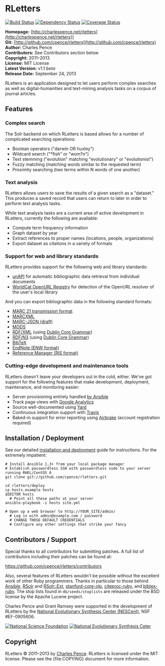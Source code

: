 # RLetters #

[![Build Status][travis_img]][travis] [![Dependency Status][gemnasium_img]][gemnasium] [![Coverage Status][coveralls_img]][coveralls]

[travis]: http://travis-ci.org/cpence/rletters
[travis_img]: https://secure.travis-ci.org/cpence/rletters.png?branch=master
[coveralls]: https://coveralls.io/r/cpence/rletters
[coveralls_img]: https://coveralls.io/repos/cpence/rletters/badge.png?branch=master
[gemnasium]: https://gemnasium.com/cpence/rletters
[gemnasium_img]: https://gemnasium.com/cpence/rletters.png

**Homepage:** [http://charlespence.net/rletters](http://charlespence.net/rletters})  
**Git:** [http://github.com/cpence/rletters](http://github.com/cpence/rletters)  
**Author:** Charles Pence  
**Contributors:** See Contributors section below  
**Copyright:** 2011–2013  
**License:** MIT License  
**Latest Version:** v1.1 *beta*  
**Release Date:** September 24, 2013  

RLetters is an application designed to let users perform complex searches as well as digital-humanities and text-mining analysis tasks on a corpus of journal articles.

## Features ##

### Complex search ###

The Solr backend on which RLetters is based allows for a number of complicated searching operations:

-   Boolean operators ("darwin OR huxley")
-   Wildcard search ("*fish" or "wom?n")
-   Text stemming ("evolution" matching "evolutionary" or "evolutionist")
-   Fuzzy matching (matching words similar to the requested term)
-   Proximity searching (two terms within N words of one another)

### Text analysis ###

RLetters allows users to save the results of a given search as a "dataset."  This produces a saved record that users can return to later in order to perform text analysis tasks.

While text analysis tasks are a current area of active development in RLetters, currently the following are available:

-   Compute term frequency information
-   Graph dataset by year
-   Extract references to proper names (locations, people, organizations)
-   Export dataset as citations in a variety of formats

### Support for web and library standards ###

RLetters provides support for the following web and library standards:

-   [unAPI](http://unapi.info) for automatic bibliographic data retrieval from individual documents
-   [WorldCat OpenURL Registry](http://www.oclc.org/developer/services/worldcat-registry) for detection of the OpenURL resolver of the user's local library

And you can export bibliographic data in the following standard formats:

-   [MARC 21 transmission format](http://www.loc.gov/marc/)
-   [MARCXML](http://www.loc.gov/standards/marcxml/)
-   [MARC-JSON (draft)](http://www.oclc.org/developer/content/marc-json-draft-2010-03-11)
-   [MODS](http://www.loc.gov/standards/mods/)
-   [RDF/XML](http://www.w3.org/TR/rdf-syntax-grammar/) (using [Dublin Core Grammar](http://dublincore.org/documents/dc-citation-guidelines/))
-   [RDF/N3](http://www.w3.org/DesignIssues/Notation3.html) (using [Dublin Core Grammar](http://dublincore.org/documents/dc-citation-guidelines/))
-   [BibTeX](http://www.ctan.org/pkg/bibtex)
-   [EndNote (ENW format)](http://www.endnote.com/)
-   [Reference Manager (RIS format)](http://www.refman.com/support/risformat_intro.asp)

### Cutting-edge development and maintenance tools ###

RLetters doesn't leave your developers out in the cold, either.  We've got support for the following features that make development, deployment, maintenance, and monitoring easier:

-   Server provisioning entirely handled [by Ansible](http://www.ansibleworks.com)
-   Track page views with [Google Analytics](http://google.com/analytics)
-   Source well-documented using [Yard](http://yardoc.org)
-   Continuous integration support with [Travis](http://travis-ci.org/)
-   Baked-in support for error reporting using [Airbrake](http://airbrake.io/) (account registration required)


## Installation / Deployment ##

See our detailed [installation and deployment](https://github.com/cpence/rletters/wiki/Installation-and-Deployment) guide for instructions.  For the extremely impatient:

    # Install Ansible 1.3+ from your local package manager
    # Establish passwordless SSH with passwordless sudo to your server running RHEL/CentOS 6
    git clone git://github.com/cpence/rletters.git

    cd rletters/deploy
    cp hosts.example hosts
    $EDITOR hosts
      # Point all these paths at your server
    ansible-playbook -i hosts site.yml

    # Open up a web browser to http://YOUR_SITE/admin/
      # Log in with admin@example.com / password
      # CHANGE THOSE DEFAULT CREDENTIALS
      # Configure any other settings that strike your fancy

## Contributors / Support ##

Special thanks to all contributors for submitting patches. A full list of
contributors including their patches can be found at:

https://github.com/cpence/rletters/contributors

Also, several features of RLetters wouldn't be possible without the excellent work of other Ruby programmers.  Thanks in particular to those behind [Ansible,](http://www.ansibleworks.com/) [RSolr](https://github.com/mwmitchell/rsolr) and [RSolr::Ext](https://github.com/mwmitchell/rsolr-ext), [stanford-core-nlp,](https://github.com/louismullie/stanford-core-nlp/) [citeproc-ruby,](https://github.com/inukshuk/citeproc-ruby) and [bibtex-ruby](https://github.com/inukshuk/bibtex-ruby).  The stop lists found in `db/seeds/stoplists` are released under the BSD license by the Apache Lucene project.

Charles Pence and Grant Ramsey were supported in the development of RLetters by the [National Evolutionary Synthesis Center (NESCent),](http://www.nescent.org) NSF #EF-0905606.

[![National Science Foundation][nsf_img]][nsf] [![National Evolutionary Synthesis Ceter][nescent_img]][nescent]

[nsf]: http://www.nsf.gov
[nsf_img]: http://charlespence.net/rletters/images/nsf.gif
[nescent]: http://nescent.org
[nescent_img]: http://charlespence.net/rletters/images/nescent.png

## Copyright ##

RLetters &copy; 2011–2013 by [Charles Pence](mailto:charles@charlespence.net). RLetters is licensed under the MIT license. Please see the {file:COPYING} document for more information.

